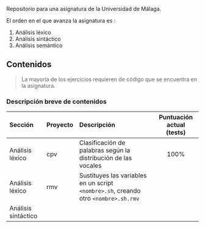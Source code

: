 Repositorio para una asignatura de la Universidad de Málaga.

El orden en el que avanza la asignatura es :
1. Análisis léxico
2. Análisis sintáctico
3. Análisis semántico

## Contenidos
> La mayoría de los ejercicios requieren de código que se encuentra en la 
> asignatura. 

### Descripción breve de contenidos
| Sección             | Proyecto | Descripción | Puntuación actual (tests) |
|:--------------------|:---------|:------------|:-------------------------:|
| Análisis léxico | cpv | Clasificación de palabras según la distribución de las vocales | 100% |
| Análisis léxico | rmv | Sustituyes las variables en un script `<nombre>.sh`, creando otro `<nombre>.sh.rmv`| 
| Análisis sintáctico 
